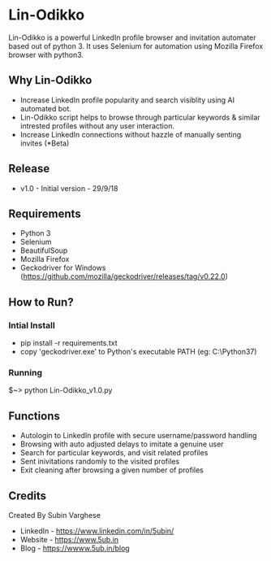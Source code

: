 # Lin-Odikko
Lin-Odikko is a powerful LinkedIn profile browser and invitation automater based out of python 3. It uses Selenium for automation using Mozilla Firefox browser with python3.

## Why Lin-Odikko
- Increase LinkedIn profile popularity and search visiblity using AI automated bot. 
- Lin-Odikko script helps to browse through particular keywords & similar intrested profiles without any user interaction.
- Increase LinkedIn connections without hazzle of manually senting invites (*Beta)

## Release
- v1.0 - Initial version - 29/9/18

## Requirements
- Python 3
- Selenium
- BeautifulSoup
- Mozilla Firefox
- Geckodriver for Windows (https://github.com/mozilla/geckodriver/releases/tag/v0.22.0)

## How to Run?
### Intial Install
- pip install -r requirements.txt
- copy 'geckodriver.exe' to Python's executable PATH (eg: C:\Python37\)
### Running
$~> python Lin-Odikko_v1.0.py

## Functions
- Autologin to LinkedIn profile with secure username/password handling
- Browsing with auto adjusted delays to imitate a genuine user
- Search for particular keywords, and visit related profiles
- Sent inivitations randomly to the visited profiles
- Exit cleaning after browsing a given number of profiles

## Credits
Created By Subin Varghese
- LinkedIn - https://www.linkedin.com/in/5ubin/
- Website - https://www.5ub.in
- Blog - https://wwww.5ub.in/blog

